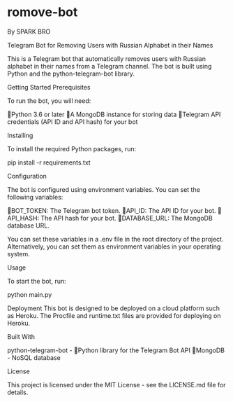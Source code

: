 # romove-bot

By SPARK BRO

Telegram Bot for Removing Users with Russian Alphabet in their Names



This is a Telegram bot that automatically removes users with Russian alphabet in their names from a Telegram channel. The bot is built using Python and the python-telegram-bot library.

Getting Started
Prerequisites

To run the bot, you will need:

🔰Python 3.6 or later
🔰A MongoDB instance for storing data
🔰Telegram API credentials (API ID and API hash) for your bot


Installing

To install the required Python packages, run:

pip install -r requirements.txt

Configuration

The bot is configured using environment variables. You can set the following variables:

🔰BOT_TOKEN: The Telegram bot token.
🔰API_ID: The API ID for your bot.
🔰API_HASH: The API hash for your bot.
🔰DATABASE_URL: The MongoDB database URL.

You can set these variables in a .env file in the root directory of the project. Alternatively, you can set them as environment variables in your operating system.

Usage

To start the bot, run:

python main.py


Deployment
This bot is designed to be deployed on a cloud platform such as Heroku. The Procfile and runtime.txt files are provided for deploying on Heroku.

Built With

python-telegram-bot -
🔰Python library for the
Telegram Bot API
🔰MongoDB - NoSQL database


License

This project is licensed under the MIT License - see the LICENSE.md file for details.
